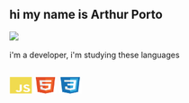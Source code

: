 ## hi my name is Arthur Porto

<div>
  <img height="180em" src="https://github-readme-stats.vercel.app/api?username=portoDEV&show_icons=true&hide=contribs,prs&cache_seconds=86400&theme=dark"/>
    </div>

  i'm a developer, i'm studying these languages
<div style="display: inline_block"><br>
  <img align="center" alt="porto-Js" height="30" width="40" src="https://raw.githubusercontent.com/devicons/devicon/master/icons/javascript/javascript-plain.svg">
  <img align="center" alt="porto-HTML" height="30" width="40" src="https://raw.githubusercontent.com/devicons/devicon/master/icons/html5/html5-original.svg">
  <img align="center" alt="porto-CSS" height="30" width="40" src="https://raw.githubusercontent.com/devicons/devicon/master/icons/css3/css3-original.svg">
</div>
